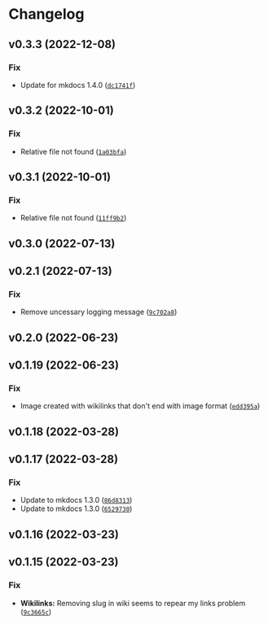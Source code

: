 # Changelog

<!--next-version-placeholder-->

## v0.3.3 (2022-12-08)
### Fix
* Update for mkdocs 1.4.0 ([`dc1741f`](https://github.com/Lisandra-dev/mkdocs-ezlinked-plugin/commit/dc1741fb1601a181edfe072bb3feadbefe09558a))

## v0.3.2 (2022-10-01)
### Fix
* Relative file not found ([`1a03bfa`](https://github.com/Lisandra-dev/mkdocs-ezlinked-plugin/commit/1a03bfa3db016eb18acc4c710a2bf0682ae1a01e))

## v0.3.1 (2022-10-01)
### Fix
* Relative file not found ([`11ff9b2`](https://github.com/Lisandra-dev/mkdocs-ezlinked-plugin/commit/11ff9b2468004876ca20cbec688843c0d0d8e1b5))

## v0.3.0 (2022-07-13)


## v0.2.1 (2022-07-13)
### Fix
* Remove uncessary logging message ([`9c702a8`](https://github.com/Mara-Li/mkdocs-ezlinked-plugin/commit/9c702a849ef577ee8dad766b04355ae95e41310c))

## v0.2.0 (2022-06-23)


## v0.1.19 (2022-06-23)
### Fix
* Image created with wikilinks that don't end with image format ([`edd395a`](https://github.com/Mara-Li/mkdocs-ezlinked-plugin/commit/edd395afe84e2c56f275fe3543cc2f63ed3ea4f8))

## v0.1.18 (2022-03-28)


## v0.1.17 (2022-03-28)
### Fix
* Update to mkdocs 1.3.0 ([`86d8313`](https://github.com/Mara-Li/mkdocs-ezlinked-plugin/commit/86d83132d8c3967e2fa7f89df7647d5393695648))
* Update to mkdocs 1.3.0 ([`6529730`](https://github.com/Mara-Li/mkdocs-ezlinked-plugin/commit/652973032718f9f2f49c837461762d4c1a88fe8e))

## v0.1.16 (2022-03-23)


## v0.1.15 (2022-03-23)
### Fix
* **Wikilinks:** Removing slug in wiki seems to repear my links problem ([`9c3665c`](https://github.com/Mara-Li/mkdocs-ezlinks-plugin/commit/9c3665c6657f6956f06668bde131c4ee8320272f))
